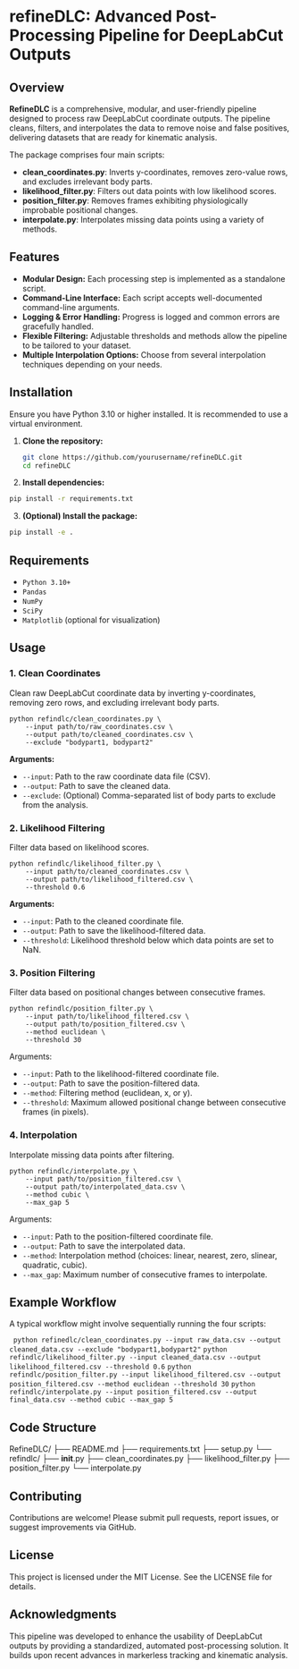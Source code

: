 # refineDLC: Advanced Post-Processing Pipeline for DeepLabCut Outputs

## Overview
**RefineDLC** is a comprehensive, modular, and user-friendly pipeline designed to process raw DeepLabCut coordinate outputs. The pipeline cleans, filters, and interpolates the data to remove noise and false positives, delivering datasets that are ready for kinematic analysis.

The package comprises four main scripts:
- **clean_coordinates.py**: Inverts y-coordinates, removes zero-value rows, and excludes irrelevant body parts.
- **likelihood_filter.py**: Filters out data points with low likelihood scores.
- **position_filter.py**: Removes frames exhibiting physiologically improbable positional changes.
- **interpolate.py**: Interpolates missing data points using a variety of methods.

## Features
- **Modular Design:** Each processing step is implemented as a standalone script.
- **Command-Line Interface:** Each script accepts well-documented command-line arguments.
- **Logging & Error Handling:** Progress is logged and common errors are gracefully handled.
- **Flexible Filtering:** Adjustable thresholds and methods allow the pipeline to be tailored to your dataset.
- **Multiple Interpolation Options:** Choose from several interpolation techniques depending on your needs.

## Installation
Ensure you have Python 3.10 or higher installed. It is recommended to use a virtual environment.

1. **Clone the repository:**
   ```bash
   git clone https://github.com/yourusername/refineDLC.git
   cd refineDLC
   ```

2.	**Install dependencies:**
  ```bash
  pip install -r requirements.txt
  ```

3.	**(Optional) Install the package:**
  ```bash
  pip install -e .
```



## Requirements
- `Python 3.10+`
- `Pandas`
- `NumPy`
- `SciPy`
- `Matplotlib` (optional for visualization)


## Usage

### 1. Clean Coordinates

Clean raw DeepLabCut coordinate data by inverting y-coordinates, removing zero rows, and excluding irrelevant body parts.

```
python refindlc/clean_coordinates.py \
    --input path/to/raw_coordinates.csv \
    --output path/to/cleaned_coordinates.csv \
    --exclude "bodypart1, bodypart2"
```

**Arguments:**
- `--input`: Path to the raw coordinate data file (CSV).
- `--output`: Path to save the cleaned data.
- `--exclude`: (Optional) Comma-separated list of body parts to exclude from the analysis.

### 2. Likelihood Filtering

Filter data based on likelihood scores.

```
python refindlc/likelihood_filter.py \
    --input path/to/cleaned_coordinates.csv \
    --output path/to/likelihood_filtered.csv \
    --threshold 0.6
```

**Arguments:**
- `--input`: Path to the cleaned coordinate file.
- `--output`: Path to save the likelihood-filtered data.
- `--threshold`: Likelihood threshold below which data points are set to NaN.

### 3. Position Filtering

Filter data based on positional changes between consecutive frames.

```
python refindlc/position_filter.py \
    --input path/to/likelihood_filtered.csv \
    --output path/to/position_filtered.csv \
    --method euclidean \
    --threshold 30
```

Arguments:
- `--input`: Path to the likelihood-filtered coordinate file.
- `--output`: Path to save the position-filtered data.
- `--method`: Filtering method (euclidean, x, or y).
- `--threshold`: Maximum allowed positional change between consecutive frames (in pixels).

### 4. Interpolation

Interpolate missing data points after filtering.

```
python refindlc/interpolate.py \
    --input path/to/position_filtered.csv \
    --output path/to/interpolated_data.csv \
    --method cubic \
    --max_gap 5
```

Arguments:
- `--input`: Path to the position-filtered coordinate file.
- `--output`: Path to save the interpolated data.
- `--method`: Interpolation method (choices: linear, nearest, zero, slinear, quadratic, cubic).
- `--max_gap`: Maximum number of consecutive frames to interpolate.

## Example Workflow

A typical workflow might involve sequentially running the four scripts:

` python refinedlc/clean_coordinates.py --input raw_data.csv --output cleaned_data.csv --exclude "bodypart1,bodypart2"`
` python refindlc/likelihood_filter.py --input cleaned_data.csv --output likelihood_filtered.csv --threshold 0.6 `
` python refindlc/position_filter.py --input likelihood_filtered.csv --output position_filtered.csv --method euclidean --threshold 30 `
` python refindlc/interpolate.py --input position_filtered.csv --output final_data.csv --method cubic --max_gap 5 `

## Code Structure

RefineDLC/
├── README.md
├── requirements.txt
├── setup.py
└── refindlc/
    ├── __init__.py
    ├── clean_coordinates.py
    ├── likelihood_filter.py
    ├── position_filter.py
    └── interpolate.py

## Contributing

Contributions are welcome! Please submit pull requests, report issues, or suggest improvements via GitHub.

## License

This project is licensed under the MIT License. See the LICENSE file for details.

## Acknowledgments

This pipeline was developed to enhance the usability of DeepLabCut outputs by providing a standardized, automated post-processing solution. It builds upon recent advances in markerless tracking and kinematic analysis.
